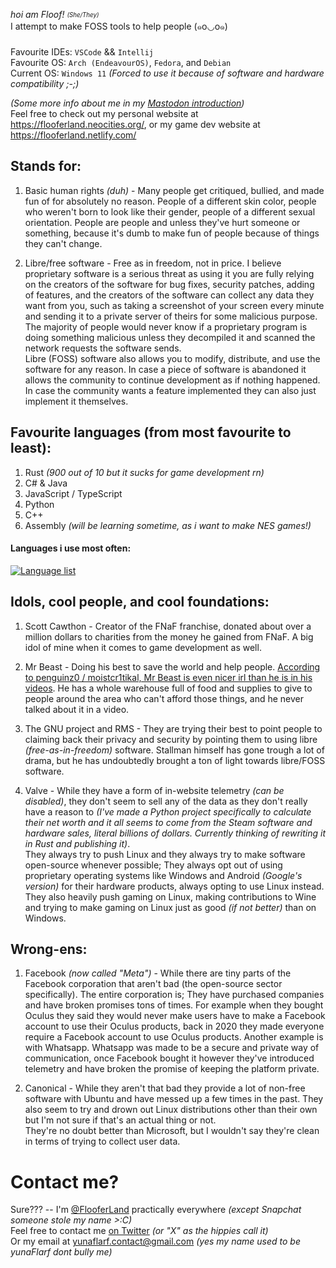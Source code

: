 _hoi am Floof!_ <sub><sup>_(She/They)_</sup></sub> <br/>
I attempt to make FOSS tools to help people (๑꧆◡꧆๑) <br/>

Favourite IDEs: `VSCode` && `Intellij` <br/>
Favourite OS: `Arch (EndeavourOS)`, `Fedora`, and `Debian` <br/>
Current OS: `Windows 11`  *(Forced to use it because of software and hardware compatibility ;-;)*

*(Some more info about me in my [Mastodon introduction](https://fandom.garden/web/@flooferland/109328457878674654))* <br/>
Feel free to check out my personal website at https://flooferland.neocities.org/, or my game dev website at https://flooferland.netlify.com/

## Stands for:
  1. Basic human rights _(duh)_ - Many people get critiqued, bullied, and made fun of for absolutely no reason. People of a different skin color, people who weren't born to look like their gender, people of a different sexual orientation. People are people and unless they've hurt someone or something, because it's dumb to make fun of people because of things they can't change.

  2. Libre/free software - Free as in freedom, not in price. I believe proprietary software is a serious threat as using it you are fully relying on the creators of the software for bug fixes, security patches, adding of features, and the creators of the software can collect any data they want from you, such as taking a screenshot of your screen every minute and sending it to a private server of theirs for some malicious purpose. The majority of people would never know if a proprietary program is doing something malicious unless they decompiled it and scanned the network requests the software sends. <br/> Libre (FOSS) software also allows you to modify, distribute, and use the software for any reason. In case a piece of software is abandoned it allows the community to continue development as if nothing happened. In case the community wants a feature implemented they can also just implement it themselves.

## Favourite languages (from most favourite to least):
  1. Rust *(900 out of 10 but it sucks for game development rn)*
  1. C# & Java
  1. JavaScript / TypeScript
  1. Python
  1. C++
  1. Assembly *(will be learning sometime, as i want to make NES games!)*

#### Languages i use most often:
[![Language list](https://github-readme-stats.vercel.app/api/top-langs/?username=FlooferLand&layout=compact&theme=onedark)](https://github.com/anuraghazra/github-readme-stats)

## Idols, cool people, and cool foundations:
  1. Scott Cawthon - Creator of the FNaF franchise, donated about over a million dollars to charities from the money he gained from FNaF. A big idol of mine when it comes to game development as well.

  2. Mr Beast - Doing his best to save the world and help people. [According to penguinz0 / moistcr1tikal, Mr Beast is even nicer irl than he is in his videos](https://youtube.com/watch?v=yu1AurtSL18?t=75). He has a whole warehouse full of food and supplies to give to people around the area who can't afford those things, and he never talked about it in a video.

  3. The GNU project and RMS - They are trying their best to point people to claiming back their privacy and security by pointing them to using libre _(free-as-in-freedom)_ software. Stallman himself has gone trough a lot of drama, but he has undoubtedly brought a ton of light towards libre/FOSS software.
  
  4. Valve - While they have a form of in-website telemetry *(can be disabled)*, they don't seem to sell any of the data as they don't really have a reason to *(I've made a Python project specifically to calculate their net worth and it all seems to come from the Steam software and hardware sales, literal billions of dollars. Currently thinking of rewriting it in Rust and publishing it)*. <br/> They always try to push Linux and they always try to make software open-source whenever possible; They always opt out of using proprietary operating systems like Windows and Android *(Google's version)* for their hardware products, always opting to use Linux instead. They also heavily push gaming on Linux, making contributions to Wine and trying to make gaming on Linux just as good _(if not better)_ than on Windows.

## Wrong-ens:
  1. Facebook *(now called "Meta")* - While there are tiny parts of the Facebook corporation that aren't bad (the open-source sector specifically). The entire corporation is; They have purchased companies and have broken promises tons of times. For example when they bought Oculus they said they would never make users have to make a Facebook account to use their Oculus products, back in 2020 they made everyone require a Facebook account to use Oculus products. Another example is with Whatsapp. Whatsapp was made to be a secure and private way of communication, once Facebook bought it however they've introduced telemetry and have broken the promise of keeping the platform private.

  2. Canonical - While they aren't that bad they provide a lot of non-free software with Ubuntu and have messed up a few times in the past. They also seem to try and drown out Linux distributions other than their own but I'm not sure if that's an actual thing or not. <br/> They're no doubt better than Microsoft, but I wouldn't say they're clean in terms of trying to collect user data.

# Contact me?
Sure??? -- I'm [@FlooferLand](https://flooferland.neocities.org/#links) practically everywhere _(except Snapchat someone stole my name >:C)_ <br/>
Feel free to contact me [on Twitter](https://twitter.com/FlooferLand) _(or "X" as the hippies call it)_ <br/>
Or my email at [yunaflarf.contact@gmail.com](yunaflarf.contact@gmail.com) _(yes my name used to be yunaFlarf dont bully me)_
